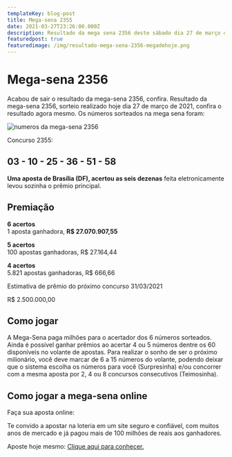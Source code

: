 ```yaml
---
templateKey: blog-post
title: Mega-sena 2355
date: 2021-03-27T23:26:00.000Z
description: Resultado da mega sena 2356 deste sábado dia 27 de março de 2021
featuredpost: true
featuredimage: /img/resultado-mega-sena-2356-megadehoje.png
---
```

# Mega-sena 2356

Acabou de sair o resultado da mega-sena 2356, confira. Resultado da mega-sena 2356, sorteio realizado hoje dia 27 de março de 2021, confira o resultado agora mesmo. Os números sorteados na mega sena foram:

![numeros da mega-sena 2356](/img/resultado-mega-sena-2355-megadehoje.svg)

Concurso 2355:

## 03 - 10 - 25 - 36 - 51 - 58

**Uma aposta de Brasília (DF), acertou as seis dezenas** feita eletronicamente levou sozinha o prêmio principal. 

## Premiação

**6 acertos**\
1 aposta ganhadora, **R$ 27.070.907,55**

**5 acertos**\
100 apostas ganhadoras, R$ 27.164,44

**4 acertos**\
5.821 apostas ganhadoras, R$ 666,66

Estimativa de prêmio do próximo concurso 31/03/2021

R$ 2.500.000,00

## **Como jogar**

A Mega-Sena paga milhões para o acertador dos 6 números sorteados. Ainda é possível ganhar prêmios ao acertar 4 ou 5 números dentre os 60 disponíveis no volante de apostas. Para realizar o sonho de ser o próximo milionário, você deve marcar de 6 a 15 números do volante, podendo deixar que o sistema escolha os números para você (Surpresinha) e/ou concorrer com a mesma aposta por 2, 4 ou 8 concursos consecutivos (Teimosinha).

## **Como jogar a mega-sena online**

Faça sua aposta online:

Te convido a apostar na loteria em um site seguro e confiável, com muitos anos de mercado e já pagou mais de 100 milhões de reais aos ganhadores.

Aposte hoje mesmo: [Clique aqui para conhecer.](http://bit.ly/aposte-online)